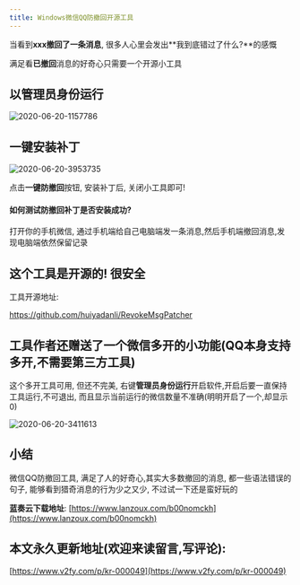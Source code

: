 ```yaml
---
title: Windows微信QQ防撤回开源工具
---
```


当看到**xxx撤回了一条消息**, 很多人心里会发出**我到底错过了什么?**的感慨

满足看**已撤回**消息的好奇心只需要一个开源小工具

## 以管理员身份运行

![2020-06-20-1157786](https://www.v2fy.com/asset/0i/jikemiji/jikemiji-md/kr-000049.assets/2020-06-20-1157786.png)

## 一键安装补丁



![2020-06-20-3953735](https://www.v2fy.com/asset/0i/jikemiji/jikemiji-md/kr-000049.assets/2020-06-20-3953735.png)



点击**一键防撤回**按钮, 安装补丁后, 关闭小工具即可! 

#### 如何测试防撤回补丁是否安装成功?

打开你的手机微信, 通过手机端给自己电脑端发一条消息,然后手机端撤回消息,发现电脑端依然保留记录



## 这个工具是开源的! 很安全



工具开源地址:

https://github.com/huiyadanli/RevokeMsgPatcher


## 工具作者还赠送了一个微信多开的小功能(QQ本身支持多开,不需要第三方工具)



这个多开工具可用, 但还不完美, 右键**管理员身份运行**开启软件,开启后要一直保持工具运行,不可退出, 而且显示当前运行的微信数量不准确(明明开启了一个,却显示0)

![2020-06-20-3411613](https://www.v2fy.com/asset/0i/jikemiji/jikemiji-md/kr-000049.assets/2020-06-20-3411613.png)

## 小结



微信QQ防撤回工具, 满足了人的好奇心,其实大多数撤回的消息, 都一些语法错误的句子, 能够看到猎奇消息的行为少之又少, 不过试一下还是蛮好玩的




**蓝奏云下载地址**:
[https://www.lanzoux.com/b00nomckh](https://www.lanzoux.com/b00nomckh)


## 本文永久更新地址(欢迎来读留言,写评论):

[https://www.v2fy.com/p/kr-000049](https://www.v2fy.com/p/kr-000049)
